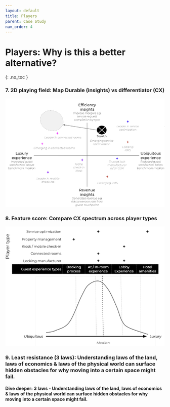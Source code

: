 ```yaml
---
layout: default
title: Players
parent: Case Study
nav_order: 4
---
```


# **Players:** Why is this a better alternative?
{: .no_toc }


### **7. 2D playing field:** Map Durable (insights) vs differentiator (CX)
![](/assets/images/playing-field.jpg)

### **8. Feature score:** Compare CX spectrum across player types
![](/assets/images/feature-score.jpg)

### **9. Least resistance (3 laws):** Understanding laws of the land, laws of economics & laws of the physical world can surface hidden obstacles for why moving into a certain space might fail.

#### **Dive deeper:** 3 laws - Understanding laws of the land, laws of economics & laws of the physical world can surface hidden obstacles for why moving into a certain space might fail.